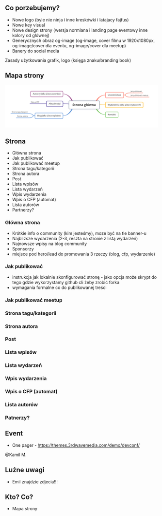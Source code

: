 ## Co porzebujemy?

- Nowe logo (byle nie ninja i inne kreskówki i latajacy fajfus)
- Nowe key visual
- Nowe design strony (wersja normlana i landing page eventowy inne kolory od głównej)
- Generycznych obraz og-image (og-image, cover filmu w 1920x1080px, og-image/cover dla eventu, og-image/cover dla meetup)
- Banery do social media

Zasady użytkowania grafik, logo (księga znaku/branding book)

## Mapa strony

![site map](site_map.png "Site map")

## Strona

- Główna strona
- Jak publikować
- Jak publikować meetup
- Strona tagu/kategorii
- Strona autora
- Post
- Lista wpisów
- Lista wydarzeń
- Wpis wydarzenia
- Wpis o CFP (automat)
- Lista autorów
- Partnerzy?

### Główna strona
- Krótkie info o community (kim jesteśmy), moze być na tle banner-u
- Najblizsze wydarzenia (2-3, reszta na stronie z listą wydarzeń)
- Najnowsze wpisy na blog community
- Sponsorzy
- miejsce pod hero/lead do promowania 3 rzeczy (blog, cfp, wydarzenie)

### Jak publikować

- instrukcja jak lokalnie skonfigurować stronę - jako opcja może skrypt do tego gdzie wykorzystamy github cli żeby zrobić forka
- wymagania formalne co do publikowanej treści

### Jak publikować meetup


### Strona tagu/kategorii


### Strona autora


### Post


### Lista wpisów


### Lista wydarzeń


### Wpis wydarzenia


### Wpis o CFP (automat)


### Lista autorów


### Patnerzy?


## Event

- One pager - https://themes.3rdwavemedia.com/demo/devconf/

@Kamil M.

## Luźne uwagi

- Emil znajdzie zdjecia!!!

## Kto? Co?

- Mapa strony


